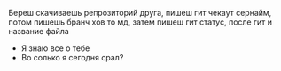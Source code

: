 Береш скачиваешь репрозиторий друга, пишеш гит чекаут сернайм, потом пишешь бранч хов то мд, затем пишеш гит статус, после гит и название файла
- Я знаю все о тебе
- Во солько я сегодня срал?
